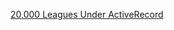 
[20,000 Leagues Under ActiveRecord](http://patshaughnessy.net/2014/9/17/20000-leagues-under-activerecord)

